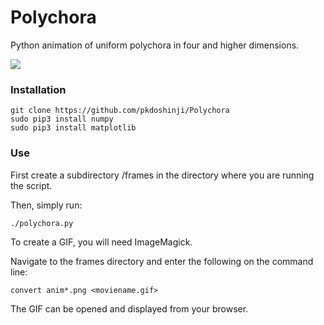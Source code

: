 # Polychora
Python animation of uniform polychora in four and higher dimensions. 

![](Images/three4.gif)

### Installation

```
git clone https://github.com/pkdoshinji/Polychora
sudo pip3 install numpy
sudo pip3 install matplotlib
```

### Use
First create a subdirectory /frames in the directory where you are running the script.

Then, simply run:
```
./polychora.py
```

To create a GIF, you will need ImageMagick.

Navigate to the frames directory and enter the following on the command line:
```
convert anim*.png <moviename.gif>
```

The GIF can be opened and displayed from your browser.
